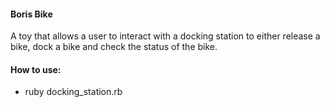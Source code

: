 #### Boris Bike

A toy that allows a user to interact with a docking station to either release a bike, dock a bike and check the status of the bike.

#### How to use:

- ruby docking_station.rb
